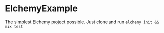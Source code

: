 # ElchemyExample

The simplest Elchemy project possible. Just clone and run `elchemy init && mix test`
